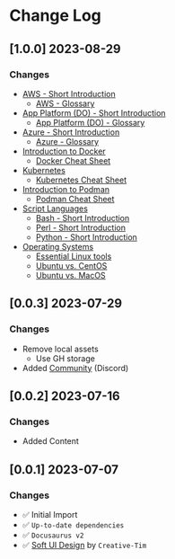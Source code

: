 # Change Log

## [1.0.0] 2023-08-29
### Changes

- [AWS - Short Introduction](https://www.docs.deploypro.dev/aws/intro)
  - [AWS - Glossary](https://www.docs.deploypro.dev/aws/glossary)
- [App Platform (DO) - Short Introduction](https://www.docs.deploypro.dev/app-platform-do/intro)
  - [App Platform (DO) - Glossary](https://www.docs.deploypro.dev/app-platform-do/glossary)
- [Azure - Short Introduction](https://www.docs.deploypro.dev/azure/intro)
  - [Azure - Glossary](https://www.docs.deploypro.dev/azure/glossary)
- [Introduction to Docker](https://www.docs.deploypro.dev/docker/intro)
  - [Docker Cheat Sheet](https://www.docs.deploypro.dev/docker/cheatsheet)
- [Kubernetes](https://www.docs.deploypro.dev/kubernetes/intro)
  - [Kubernetes Cheat Sheet](https://www.docs.deploypro.dev/kubernetes/cheatsheet)
- [Introduction to Podman](https://www.docs.deploypro.dev/podman/intro)
  - [Podman Cheat Sheet](https://www.docs.deploypro.dev/podman/cheatsheet)
- [Script Languages](https://www.docs.deploypro.dev/script-languages)
  - [Bash - Short Introduction](https://www.docs.deploypro.dev/script-languages/bash/intro)
  - [Perl - Short Introduction](https://www.docs.deploypro.dev/script-languages/perl/intro)
  - [Python - Short Introduction](https://www.docs.deploypro.dev/script-languages/python/intro)  
- [Operating Systems](https://www.docs.deploypro.dev/operating-systems)
  - [Essential Linux tools](https://www.docs.deploypro.dev/operating-systems/linux-tools)
  - [Ubuntu vs. CentOS](https://www.docs.deploypro.dev/operating-systems/ubuntu-vs-centos)
  - [Ubuntu vs. MacOS](https://www.docs.deploypro.dev/operating-systems/ubuntu-vs-macos)

## [0.0.3] 2023-07-29
### Changes

- Remove local assets
  - Use GH storage
- Added [Community](https://discord.gg/qQhjQZhnur) (Discord)

## [0.0.2] 2023-07-16
### Changes

- Added Content

## [0.0.1] 2023-07-07
### Changes

- ✅ Initial Import
- ✅ `Up-to-date dependencies` 
- ✅ `Docusaurus v2`
- ✅ [Soft UI Design](https://bit.ly/soft-design-system) by `Creative-Tim`
